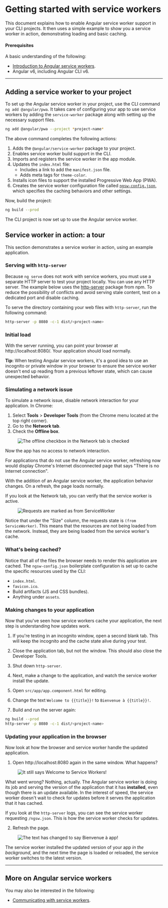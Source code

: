 # Getting started with service workers


This document explains how to enable Angular service worker support in your CLI projects. It then uses a simple example to show you a service worker in action, demonstrating loading and basic caching. 

#### Prerequisites

A basic understanding of the following:
* [Introduction to Angular service workers](guide/service-worker-intro).
* Angular v6, including Angular CLI v6.

<hr />


## Adding a service worker to your project

To set up the Angular service worker in your project, use the CLI command `ng add @angular/pwa`. It takes care of configuring your app to use service workers by adding the `service-worker` package along 
with setting up the necessary support files.

```sh
ng add @angular/pwa --project *project-name* 
```

The above command completes the following actions:

1. Adds the `@angular/service-worker` package to your project. 
2. Enables service worker build support in the CLI.
3. Imports and registers the service worker in the app module.
4. Updates the `index.html` file:
    * Includes a link to add the `manifest.json` file.
    * Adds meta tags for `theme-color`.
5. Installs icon files to support the installed Progressive Web App (PWA).
6. Creates the service worker configuration file called [`ngsw-config.json`](/guide/service-worker-config), which specifies the caching behaviors and other settings. 


 Now, build the project: 

```sh
ng build --prod
```

The CLI project is now set up to use the Angular service worker.


## Service worker in action: a tour

This section demonstrates a service worker in action, 
using an example application. 

### Serving with `http-server`

Because `ng serve` does not work with service workers, you must use a separate HTTP server to test your project locally. You can use any HTTP server. The example below uses the [http-server](https://www.npmjs.com/package/http-server) package from npm. To reduce the possibility of conflicts and avoid serving stale content, test on a dedicated port and disable caching.

To serve the directory containing your web files with `http-server`, run the following command:

```sh
http-server -p 8080 -c-1 dist/<project-name>
```

### Initial load

With the server running, you can point your browser at http://localhost:8080/. Your application should load normally.

**Tip:** When testing Angular service workers, it's a good idea to use an incognito or private window in your browser to ensure the service worker doesn't end up reading from a previous leftover state, which can cause unexpected behavior.

### Simulating a network issue

To simulate a network issue, disable network interaction for your application. In Chrome: 

1. Select **Tools** > **Developer Tools** (from the Chrome menu located at the top right corner).
2. Go to the **Network tab**.
3. Check the **Offline box**.

<figure>
  <img src="generated/images/guide/service-worker/offline-checkbox.png" alt="The offline checkbox in the Network tab is checked">
</figure>

Now the app has no access to network interaction.

For applications that do not use the Angular service worker, refreshing now would display Chrome's Internet disconnected page that says "There is no Internet connection". 

With the addition of an Angular service worker, the application behavior changes. On a refresh, the page loads normally. 

If you look at the Network tab, you can verify that the service worker is active.

<figure>
  <img src="generated/images/guide/service-worker/sw-active.png" alt="Requests are marked as from ServiceWorker">
</figure>

Notice that under the "Size" column, the requests state is `(from ServiceWorker)`. This means that the resources are not being loaded from the network. Instead, they are being loaded from the service worker's cache.


### What's being cached?

Notice that all of the files the browser needs to render this application are cached. The `ngsw-config.json` boilerplate configuration is set up to cache the specific resources used by the CLI:

* `index.html`.
* `favicon.ico`.
* Build artifacts (JS and CSS bundles).
* Anything under `assets`.

### Making changes to your application

Now that you've seen how service workers cache your application, the 
next step is understanding how updates work. 

1. If you're testing in an incognito window, open a second blank tab. This will keep the incognito and the cache state alive during your test.

2. Close the application tab, but not the window. This should also close the Developer Tools. 

3. Shut down `http-server`.

4. Next, make a change to the application, and watch the service worker install the update.

5. Open `src/app/app.component.html` for editing.

6. Change the text `Welcome to {{title}}!` to `Bienvenue à {{title}}!`.

7. Build and run the server again:

```sh
ng build --prod
http-server -p 8080 -c-1 dist/<project-name>
```

### Updating your application in the browser

Now look at how the browser and service worker handle the updated application.

1. Open http://localhost:8080 again in the same window. What happens?

<figure>
  <img src="generated/images/guide/service-worker/welcome-msg-en.png" alt="It still says Welcome to Service Workers!">
</figure>

What went wrong? Nothing, actually. The Angular service worker is doing its job and serving the version of the application that it has **installed**, even though there is an update available. In the interest of speed, the service worker doesn't wait to check for updates before it serves the application that it has cached.

If you look at the `http-server` logs, you can see the service worker requesting `/ngsw.json`. This is how the service worker checks for updates.

2. Refresh the page.

<figure>
  <img src="generated/images/guide/service-worker/welcome-msg-fr.png" alt="The text has changed to say Bienvenue à app!">
</figure>

The service worker installed the updated version of your app *in the background*, and the next time the page is loaded or reloaded, the service worker switches to the latest version.

<hr />

## More on Angular service workers

You may also be interested in the following:
* [Communicating with service workers](guide/service-worker-communications).
